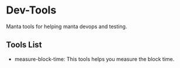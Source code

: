 # Dev-Tools
Manta tools for helping manta devops and testing.

## Tools List

- measure-block-time: This tools helps you measure the block time.